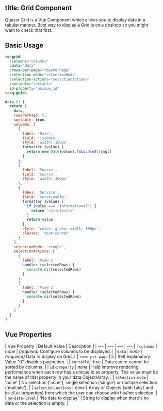 title: Grid Component
---
Quasar Grid is a Vue Component which allows you to display data in a tabular manner. Best way to display a Grid is on a desktop so you might want to check that first.

<input type="hidden" data-fullpage-demo="web-components/grid">

## Basic Usage

``` html
<q-grid
  :columns="columns"
  :data="data"
  :rows-per-page="rowsPerPage"
  :selection-mode="selectionMode"
  :selection-actions="selectionActions"
  :sortable="sortable"
  id-property="unique_id"
></q-grid>
```

``` js
data () {
  return {
    data,
    rowsPerPage: 5,
    sortable: true,
    columns: [
      {
        label: 'Date',
        field: 'isodate',
        style: 'width: 100px',
        formatter (value) {
          return new Date(value).toLocaleString()
        }
      },
      {
        label: 'Source',
        field: 'source',
        style: 'width: 100px'
      },
      {
        label: 'Service',
        field: 'serviceable',
        formatter (value) {
          if (value === 'Informational') {
            return '<i>info</i>'
          }
          return value
        },
        style: 'color: green; width: 100px',
        classes: 'text-center'
      }
    ],
    selectionMode: 'single',
    selectionActions: [
      {
        label: 'View 1',
        handler (selectedRows) {
          console.dir(selectedRows)
        }
      },
      {
        label: 'View 2',
        handler (selectedRows) {
          console.dir(selectedRows)
        }
      }
    ]
  }
}
```

## Vue Properties

| Vue Property | Default Value | Description |
| --- | --- | --- | --- |
| `columns` | *none* | *(required)* Configure columns to be displayed. |
| `data` | *none* | *(required)*  Data to display on Grid. |
| `rows-per-page` | 5 | Self explanatory. Value "0" disables pagination. |
| `sortable` | true | Data can or cannot be sorted by columns. |
| `id-property` | *none* | Help improve rendering performance when each row has a unique id as property. The value must be the name of that property in your data Object/Array. |
| `selection-mode` | 'none' | No selection ('none'), single selection ('single') or multiple selection ('multiple'). |
| `selection-actions` | *none* | Array of Objects (with `label` and `handler` properties) from which the user can choose with his/her selection. |
| `no-data-label` | 'No data to display.' | String to display when there's no data or the selection is empty. |
